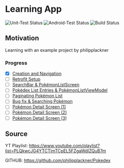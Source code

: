 # Learning App
![Unit-Test Status](https://github.com/umeckel/Pokedex/actions/workflows/unit-test.yml/badge.svg?branch=main)
![Android-Test Status](https://github.com/umeckel/Pokedex/actions/workflows/instrumented-test.yml/badge.svg?branch=main)
![Build Status](https://github.com/umeckel/Pokedex/actions/workflows/build.yml/badge.svg?branch=main)

## Motivation

Learning with an example project by philipplackner

### Progress

- [x] [Creation and Navigation](https://www.youtube.com/watch?v=v0of23TxIKc)
- [ ] [Retrofit Setup](https://www.youtube.com/watch?v=aaChg9aJDW4)
- [ ] [SearchBar & PokémonListScreen](https://www.youtube.com/watch?v=O6k5Q2LoL0k)
- [ ] [Pokédex List Entries & PokémonListViewModel](https://www.youtube.com/watch?v=D06EV3PngJY)
- [ ] [Paginating Pokémon List](https://www.youtube.com/watch?v=jrIfGAk8PyQ)
- [ ] [Bug fix & Searching Pokémon](https://www.youtube.com/watch?v=X4Y63Cw9Gmw)
- [ ] [Pokémon Detail Screen (1)](https://www.youtube.com/watch?v=FgJLP-VIiRA)
- [ ] [Pokémon Detail Screen (2)](https://www.youtube.com/watch?v=18N-5MJlPKY)
- [ ] [Pokémon Detail Screen (3)](https://www.youtube.com/watch?v=UR-lrDimmPI)

## Source

YT Playlist: https://www.youtube.com/playlist?list=PLQkwcJG4YTCTimTCpEL5FZgaWdIZQuB7m

GITHUB: https://github.com/philipplackner/Pokedex

